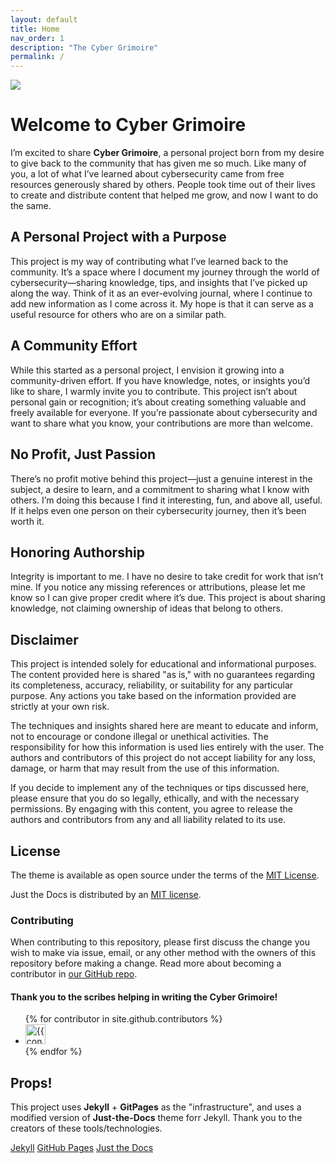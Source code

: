 ```yaml
---
layout: default
title: Home
nav_order: 1
description: "The Cyber Grimoire"
permalink: /
---
```


![](../../assets/images/CG.jpg) 


# Welcome to Cyber Grimoire

I’m excited to share **Cyber Grimoire**, a personal project born from my desire to give back to the community that has given me so much. Like many of you, a lot of what I’ve learned about cybersecurity came from free resources generously shared by others. People took time out of their lives to create and distribute content that helped me grow, and now I want to do the same.

## A Personal Project with a Purpose

This project is my way of contributing what I’ve learned back to the community. It’s a space where I document my journey through the world of cybersecurity—sharing knowledge, tips, and insights that I’ve picked up along the way. Think of it as an ever-evolving journal, where I continue to add new information as I come across it. My hope is that it can serve as a useful resource for others who are on a similar path.

## A Community Effort

While this started as a personal project, I envision it growing into a community-driven effort. If you have knowledge, notes, or insights you’d like to share, I warmly invite you to contribute. This project isn’t about personal gain or recognition; it’s about creating something valuable and freely available for everyone. If you’re passionate about cybersecurity and want to share what you know, your contributions are more than welcome.

## No Profit, Just Passion

There’s no profit motive behind this project—just a genuine interest in the subject, a desire to learn, and a commitment to sharing what I know with others. I’m doing this because I find it interesting, fun, and above all, useful. If it helps even one person on their cybersecurity journey, then it’s been worth it.

## Honoring Authorship

Integrity is important to me. I have no desire to take credit for work that isn’t mine. If you notice any missing references or attributions, please let me know so I can give proper credit where it’s due. This project is about sharing knowledge, not claiming ownership of ideas that belong to others.

## Disclaimer

This project is intended solely for educational and informational purposes. The content provided here is shared "as is," with no guarantees regarding its completeness, accuracy, reliability, or suitability for any particular purpose. Any actions you take based on the information provided are strictly at your own risk.

The techniques and insights shared here are meant to educate and inform, not to encourage or condone illegal or unethical activities. The responsibility for how this information is used lies entirely with the user. The authors and contributors of this project do not accept liability for any loss, damage, or harm that may result from the use of this information.

If you decide to implement any of the techniques or tips discussed here, please ensure that you do so legally, ethically, and with the necessary permissions. By engaging with this content, you agree to release the authors and contributors from any and all liability related to its use.



## License

The theme is available as open source under the terms of the [MIT License](http://opensource.org/licenses/MIT).

[^2]: [It can take up to 10 minutes for changes to your site to publish after you push the changes to GitHub](https://docs.github.com/en/pages/setting-up-a-github-pages-site-with-jekyll/creating-a-github-pages-site-with-jekyll#creating-your-site).

[Jekyll]: https://jekyllrb.com
[Just the Docs Template]: https://just-the-docs.github.io/just-the-docs-template/
[Just the Docs]: https://just-the-docs.com
[Just the Docs repo]: https://github.com/just-the-docs/just-the-docs
[GitHub Pages]: https://pages.github.com/
[Template README]: https://github.com/just-the-docs/just-the-docs-template/blob/main/README.md
[GitHub Pages / Actions workflow]: https://github.blog/changelog/2022-07-27-github-pages-custom-github-actions-workflows-beta/
[use the template]: https://github.com/just-the-docs/just-the-docs-template/generate

Just the Docs is distributed by an [MIT license](https://github.com/just-the-docs/just-the-docs/tree/main/LICENSE.txt).

### Contributing

When contributing to this repository, please first discuss the change you wish to make via issue,
email, or any other method with the owners of this repository before making a change. Read more about becoming a contributor in [our GitHub repo](https://github.com/just-the-docs/just-the-docs#contributing).

#### Thank you to the scribes helping in writing the **Cyber Grimoire**!

<ul class="list-style-none">
{% for contributor in site.github.contributors %}
  <li class="d-inline-block mr-1">
     <a href="{{ contributor.html_url }}"><img src="{{ contributor.avatar_url }}" width="32" height="32" alt="{{ contributor.login }}"></a>
  </li>
{% endfor %}
</ul>

## Props!

This project uses **Jekyll** + **GitPages** as the "infrastructure", and uses a modified version of **Just-the-Docs** theme forr Jekyll.
Thank you to the creators of these tools/technologies.

[Jekyll](https://jekyllrb.com)
[GitHub Pages](https://pages.github.com/)
[Just the Docs](https://just-the-docs.com)